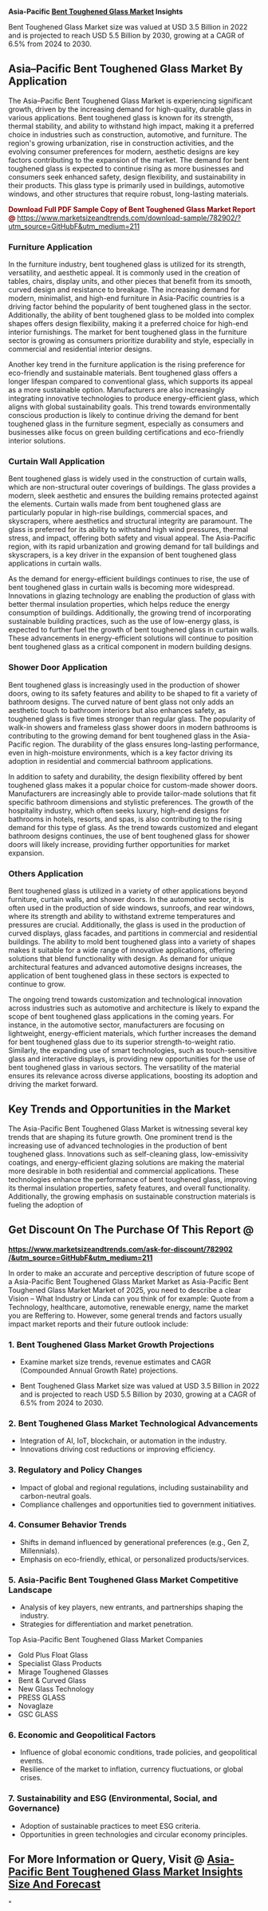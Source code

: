 <p><strong>Asia-Pacific&nbsp;<a href=""https://www.marketsizeandtrends.com/download-sample/782902/&amp;utm_source=GitHubF&amp;utm_medium=211"">Bent Toughened Glass Market</a> Insights</strong></p><p>Bent Toughened Glass Market size was valued at USD 3.5 Billion in 2022 and is projected to reach USD 5.5 Billion by 2030, growing at a CAGR of 6.5% from 2024 to 2030.</p><p><h2>Asia–Pacific Bent Toughened Glass Market By Application</h2><p>The Asia–Pacific Bent Toughened Glass Market is experiencing significant growth, driven by the increasing demand for high-quality, durable glass in various applications. Bent toughened glass is known for its strength, thermal stability, and ability to withstand high impact, making it a preferred choice in industries such as construction, automotive, and furniture. The region's growing urbanization, rise in construction activities, and the evolving consumer preferences for modern, aesthetic designs are key factors contributing to the expansion of the market. The demand for bent toughened glass is expected to continue rising as more businesses and consumers seek enhanced safety, design flexibility, and sustainability in their products. This glass type is primarily used in buildings, automotive windows, and other structures that require robust, long-lasting materials.<p><strong><span style="color: #800000;">Download Full PDF Sample Copy of Bent Toughened Glass Market Report @</span>&nbsp;</strong><a href="https://www.marketsizeandtrends.com/download-sample/782902/?utm_source=GitHubF&amp;utm_medium=211" target="_blank">https://www.marketsizeandtrends.com/download-sample/782902/?utm_source=GitHubF&amp;utm_medium=211</a></p></p><h3>Furniture Application</h3><p>In the furniture industry, bent toughened glass is utilized for its strength, versatility, and aesthetic appeal. It is commonly used in the creation of tables, chairs, display units, and other pieces that benefit from its smooth, curved design and resistance to breakage. The increasing demand for modern, minimalist, and high-end furniture in Asia-Pacific countries is a driving factor behind the popularity of bent toughened glass in the sector. Additionally, the ability of bent toughened glass to be molded into complex shapes offers design flexibility, making it a preferred choice for high-end interior furnishings. The market for bent toughened glass in the furniture sector is growing as consumers prioritize durability and style, especially in commercial and residential interior designs.<p>Another key trend in the furniture application is the rising preference for eco-friendly and sustainable materials. Bent toughened glass offers a longer lifespan compared to conventional glass, which supports its appeal as a more sustainable option. Manufacturers are also increasingly integrating innovative technologies to produce energy-efficient glass, which aligns with global sustainability goals. This trend towards environmentally conscious production is likely to continue driving the demand for bent toughened glass in the furniture segment, especially as consumers and businesses alike focus on green building certifications and eco-friendly interior solutions.</p><h3>Curtain Wall Application</h3><p>Bent toughened glass is widely used in the construction of curtain walls, which are non-structural outer coverings of buildings. The glass provides a modern, sleek aesthetic and ensures the building remains protected against the elements. Curtain walls made from bent toughened glass are particularly popular in high-rise buildings, commercial spaces, and skyscrapers, where aesthetics and structural integrity are paramount. The glass is preferred for its ability to withstand high wind pressures, thermal stress, and impact, offering both safety and visual appeal. The Asia-Pacific region, with its rapid urbanization and growing demand for tall buildings and skyscrapers, is a key driver in the expansion of bent toughened glass applications in curtain walls.<p>As the demand for energy-efficient buildings continues to rise, the use of bent toughened glass in curtain walls is becoming more widespread. Innovations in glazing technology are enabling the production of glass with better thermal insulation properties, which helps reduce the energy consumption of buildings. Additionally, the growing trend of incorporating sustainable building practices, such as the use of low-energy glass, is expected to further fuel the growth of bent toughened glass in curtain walls. These advancements in energy-efficient solutions will continue to position bent toughened glass as a critical component in modern building designs.</p><h3>Shower Door Application</h3><p>Bent toughened glass is increasingly used in the production of shower doors, owing to its safety features and ability to be shaped to fit a variety of bathroom designs. The curved nature of bent glass not only adds an aesthetic touch to bathroom interiors but also enhances safety, as toughened glass is five times stronger than regular glass. The popularity of walk-in showers and frameless glass shower doors in modern bathrooms is contributing to the growing demand for bent toughened glass in the Asia-Pacific region. The durability of the glass ensures long-lasting performance, even in high-moisture environments, which is a key factor driving its adoption in residential and commercial bathroom applications.<p>In addition to safety and durability, the design flexibility offered by bent toughened glass makes it a popular choice for custom-made shower doors. Manufacturers are increasingly able to provide tailor-made solutions that fit specific bathroom dimensions and stylistic preferences. The growth of the hospitality industry, which often seeks luxury, high-end designs for bathrooms in hotels, resorts, and spas, is also contributing to the rising demand for this type of glass. As the trend towards customized and elegant bathroom designs continues, the use of bent toughened glass for shower doors will likely increase, providing further opportunities for market expansion.</p><h3>Others Application</h3><p>Bent toughened glass is utilized in a variety of other applications beyond furniture, curtain walls, and shower doors. In the automotive sector, it is often used in the production of side windows, sunroofs, and rear windows, where its strength and ability to withstand extreme temperatures and pressures are crucial. Additionally, the glass is used in the production of curved displays, glass facades, and partitions in commercial and residential buildings. The ability to mold bent toughened glass into a variety of shapes makes it suitable for a wide range of innovative applications, offering solutions that blend functionality with design. As demand for unique architectural features and advanced automotive designs increases, the application of bent toughened glass in these sectors is expected to continue to grow.<p>The ongoing trend towards customization and technological innovation across industries such as automotive and architecture is likely to expand the scope of bent toughened glass applications in the coming years. For instance, in the automotive sector, manufacturers are focusing on lightweight, energy-efficient materials, which further increases the demand for bent toughened glass due to its superior strength-to-weight ratio. Similarly, the expanding use of smart technologies, such as touch-sensitive glass and interactive displays, is providing new opportunities for the use of bent toughened glass in various sectors. The versatility of the material ensures its relevance across diverse applications, boosting its adoption and driving the market forward.</p><h2>Key Trends and Opportunities in the Market</h2><p>The Asia-Pacific Bent Toughened Glass Market is witnessing several key trends that are shaping its future growth. One prominent trend is the increasing use of advanced technologies in the production of bent toughened glass. Innovations such as self-cleaning glass, low-emissivity coatings, and energy-efficient glazing solutions are making the material more desirable in both residential and commercial applications. These technologies enhance the performance of bent toughened glass, improving its thermal insulation properties, safety features, and overall functionality. Additionally, the growing emphasis on sustainable construction materials is fueling the adoption of</p><h2><strong>Get Discount On The Purchase Of This Report @&nbsp;</strong></h2><p><strong><a href=""https://www.marketsizeandtrends.com/ask-for-discount/782902/&amp;utm_source=GitHubF&amp;utm_medium=211"" target=""_blank"">https://www.marketsizeandtrends.com/ask-for-discount/782902<br />/&amp;utm_source=GitHubF&amp;utm_medium=211</a></strong></p><p>In order to make an accurate and perceptive description of future scope of a Asia-Pacific&nbsp;Bent Toughened Glass Market Market as Asia-Pacific&nbsp;Bent Toughened Glass Market Market of 2025, you need to describe a clear Vision &ndash; What Industry or Linda can you think of for example: Quote from a Technology, healthcare, automotive, renewable energy, name the market you are Reffering to. However, some general trends and factors usually impact market reports and their future outlook include:</p><h3>1.&nbsp;<strong>Bent Toughened Glass Market Growth Projections</strong></h3><ul><li>Examine market size trends, revenue estimates and CAGR (Compounded Annual Growth Rate) projections.</li><li><p>Bent Toughened Glass Market size was valued at USD 3.5 Billion in 2022 and is projected to reach USD 5.5 Billion by 2030, growing at a CAGR of 6.5% from 2024 to 2030.</p></li></ul><h3>2.&nbsp;<strong>Bent Toughened Glass Market Technological Advancements</strong></h3><ul><li>Integration of AI, IoT, blockchain, or automation in the industry.</li><li>Innovations driving cost reductions or improving efficiency.</li></ul><h3>3.&nbsp;<strong>Regulatory and Policy Changes</strong></h3><ul><li>Impact of global and regional regulations, including sustainability and carbon-neutral goals.</li><li>Compliance challenges and opportunities tied to government initiatives.</li></ul><h3>4.&nbsp;<strong>Consumer Behavior Trends</strong></h3><ul><li>Shifts in demand influenced by generational preferences (e.g., Gen Z, Millennials).</li><li>Emphasis on eco-friendly, ethical, or personalized products/services.</li></ul><h3>5.&nbsp;<strong>Asia-Pacific Bent Toughened Glass Market Competitive Landscape</strong></h3><ul><li>Analysis of key players, new entrants, and partnerships shaping the industry.</li><li>Strategies for differentiation and market penetration.</li></ul><p data-pm-slice=""1 1 []"">Top Asia-Pacific Bent Toughened Glass Market Companies</p><div data-test-id=""""><p><li>Gold Plus Float Glass</li><li> Specialist Glass Products</li><li> Mirage Toughened Glasses</li><li> Bent & Curved Glass</li><li> New Glass Technology</li><li> PRESS GLASS</li><li> Novaglaze</li><li> GSC GLASS</li></p></div><h3>6.&nbsp;<strong>Economic and Geopolitical Factors</strong></h3><ul><li>Influence of global economic conditions, trade policies, and geopolitical events.</li><li>Resilience of the market to inflation, currency fluctuations, or global crises.</li></ul><h3>7.&nbsp;<strong>Sustainability and ESG (Environmental, Social, and Governance)</strong></h3><ul><li>Adoption of sustainable practices to meet ESG criteria.</li><li>Opportunities in green technologies and circular economy principles.</li></ul><h2><strong>For More Information or Query, Visit @&nbsp;</strong><a href=""https://www.verifiedmarketreports.com/product/bent-toughened-glass-market/"" target=""_blank"">Asia-Pacific Bent Toughened Glass Market Insights Size And Forecast</a></h2>"
